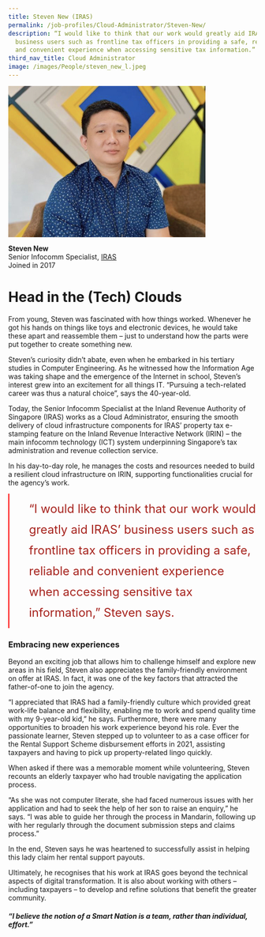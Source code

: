 ```yaml
---
title: Steven New (IRAS)
permalink: /job-profiles/Cloud-Administrator/Steven-New/
description: “I would like to think that our work would greatly aid IRAS’
  business users such as frontline tax officers in providing a safe, reliable
  and convenient experience when accessing sensitive tax information.”
third_nav_title: Cloud Administrator
image: /images/People/steven_new_l.jpeg
---
```

<img src="/images/People/steven_new_l.jpeg" alt="Steven New" style="width:400px;" align="left">
<br clear="left">

**Steven New**<br>
Senior Infocomm Specialist, [IRAS](https://www.iras.gov.sg/)<br>
Joined in 2017

# Head in the (Tech) Clouds

From young, Steven was fascinated with how things worked. Whenever he got his hands on things like toys and electronic devices, he would take these apart and reassemble them – just to understand how the parts were put together to create something new. 

Steven’s curiosity didn’t abate, even when he embarked in his tertiary studies in Computer Engineering. As he witnessed how the Information Age was taking shape and the emergence of the Internet in school, Steven’s interest grew into an excitement for all things IT. “Pursuing a tech-related career was thus a natural choice”, says the 40-year-old. 

Today, the Senior Infocomm Specialist at the Inland Revenue Authority of Singapore (IRAS) works as a Cloud Administrator, ensuring the smooth delivery of cloud infrastructure components for IRAS’ property tax e-stamping feature on the Inland Revenue Interactive Network (IRIN) – the main infocomm technology (ICT) system underpinning Singapore’s tax administration and revenue collection service. 

In his day-to-day role, he manages the costs and resources needed to build a resilient cloud infrastructure on IRIN, supporting functionalities crucial for the agency’s work. 

<div style="; font-size:24px; font-weight: 400; line-height: 1.75; color: #a6221c; padding: 10px 0px 10px 40px; margin-left: 0; border-left: 2px solid red"> “I would like to think that our work would greatly aid IRAS’ business users such as frontline tax officers in providing a safe, reliable and convenient experience when accessing sensitive tax information,” Steven says.</div>



### Embracing new experiences

Beyond an exciting job that allows him to challenge himself and explore new areas in his field, Steven also appreciates the family-friendly environment on offer at IRAS. In fact, it was one of the key factors that attracted the father-of-one to join the agency. 

“I appreciated that IRAS had a family-friendly culture which provided great work-life balance and flexibility, enabling me to work and spend quality time with my 9-year-old kid,” he says. 
Furthermore, there were many opportunities to broaden his work experience beyond his role. Ever the passionate learner, Steven stepped up to volunteer to as a case officer for the Rental Support Scheme disbursement efforts in 2021, assisting taxpayers and having to pick up property-related lingo quickly.

When asked if there was a memorable moment while volunteering, Steven recounts an elderly taxpayer who had trouble navigating the application process.

“As she was not computer literate, she had faced numerous issues with her application and had to seek the help of her son to raise an enquiry,” he says. “I was able to guide her through the process in Mandarin, following up with her regularly through the document submission steps and claims process.” 

In the end, Steven says he was heartened to successfully assist in helping this lady claim her rental support payouts. 

Ultimately, he recognises that his work at IRAS goes beyond the technical aspects of digital transformation. It is also about working with others – including taxpayers – to develop and refine solutions that benefit the greater community. 

##### “I believe the notion of a Smart Nation is a team, rather than individual, effort.”